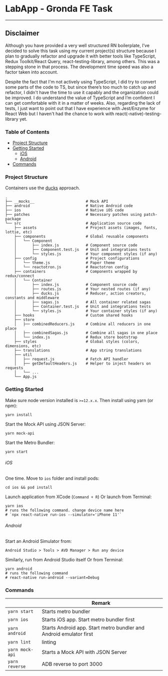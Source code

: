 
# LabApp - Gronda FE Task
___

## Disclaimer

Although you have provided a very well structured RN boilerplate, I’ve decided to solve this task using my current project(s) structure because I plan to gradually refactor and upgrade it with better tools like TypeScript, Redux Toolkit/React Query, react-testing-library, among others. This was a stepping stone in that process. The development time speed was also a factor taken into account.

Despite the fact that I'm not actively using TypeScript, I did try to convert some parts of the code to TS, but since there’s too much to catch up and refactor, I didn't have the time to use it capably and the organization could be improved. I do understand the value of TypeScript and I’m confident I can get comfortable with it in a matter of weeks. Also, regarding the lack of tests, I just want to point out that I have experience with Jest/Enzyme for React Web but I haven't had the chance to work with react(-native)-testing-library yet.

### Table of Contents

  - [Project Structure](#project-structure)
  - [Getting Started](#getting-started)
    - [iOS](#ios)
    - [Android](#android)
  - [Commands](#commands)

### Project Structure

Containers use the [ducks](https://github.com/erikras/ducks-modular-redux) approach.

```
.
├── __mocks__                       # Mock API
├── android                         # Native Android code
├── ios                             # Native iOS code
├── patches                         # Necessary patches using patch-package
└── src                             # Application source code
    ├── assets                      # Project assets (images, fonts, lottie, etc)
    ├── components                  # Global reusable components
    │   └── Component
    │       ├── index.js            # Component source code
    │       ├── Component.test.js   # Unit and integrations tests
    │       └── styles.js           # Your component styles (if any)
    ├── config                      # Project configurations
    │   └── theme.js                # Paper theme
    │   └── reactotron.js           # Reactotron config
    ├── containers                  # Components wrapped by redux/connect
    │   └── Container
    │       ├── index.js            # Component source code
    │       ├── routes.js           # Your nested routes (if any)
    │       ├── ducks.js            # Reducer, action creators, constants and middleware
    │       ├── sagas.js            # All container related sagas
    │       ├── Container.test.js   # Unit and integrations tests
    │       └── styles.js           # Your container styles (if any)
    ├── hooks                       # Custom shared hooks
    ├── store
    │   ├── combinedReducers.js     # Combine all reducers in one place
    │   ├── combinedSagas.js        # Combine all sagas in one place
    │   └── index.js                # Redux store bootstrap
    ├── styles                      # Global styles (colors, dimensions, etc)
    ├── translations                # App string translations
    ├── util
    │   ├── request.js              # Fetch API handler
    │   ├── getDefaultHeaders.js    # Helper to inject headers on requests
    │   └── ...
    └── App.js

```

### Getting Started

Make sure node version installed is `>=12.x.x`. Then install using yarn (or npm):
```
yarn install
```

Start the Mock API using JSON Server:
```
yarn mock-api
```

Start the Metro Bundler:
```
yarn start
```

###### iOS

One time. Move to `ios` folder and install pods:

```
cd ios && pod install
```

Launch application from XCode (`Command + R`) Or launch from Terminal:

```
yarn ios
# runs the following command. change device name here
# `npx react-native run-ios --simulator='iPhone 11'`
```

###### Android

Start an Android Simulator from:
```
Android Studio > Tools > AVD Manager > Run any device
```

Similarly, run from Android Studio itself Or from Terminal:
```
yarn android
# runs the following command
# react-native run-android --variant=Debug
```

### Commands

|  | Remark |
|---|---|
| `yarn start` | Starts metro bundler |
| `yarn ios` | Starts iOS app. Start metro bundler first |
| `yarn android` | Starts Android app. Start metro bundler and Android emulator first |
| `yarn lint` | linting |
| `yarn mock-api` | Starts a Mock API with JSON Server |
| `yarn reverse` | ADB reverse to port 3000 |
